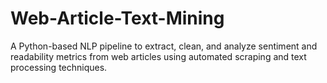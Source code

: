 # Web-Article-Text-Mining
A Python-based NLP pipeline to extract, clean, and analyze sentiment and readability metrics from web articles using automated scraping and text processing techniques.
